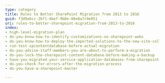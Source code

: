 ```yaml
---
type: category
title: Rules to Better SharePoint Migration from 2013 to 2016
guid: f3d9a6cc-2bf1-4bef-9b8e-86e8a7c9e051
uri: rules-to-better-sharepoint-migration-from-2013-to-2016
index:
- high-level-migration-plan
- do-you-know-how-to-identify-customizations-on-sharepoint-webs
- do-you-know-how-to-deploy-the-imported-solutions-to-the-new-site-collection
- run-test-spcontentdatabase-before-actual-migration
- do-you-advise-staff-members-you-are-about-to-perform-a-migration
- do-you-lock-the-sharepoint-content-database-before-making-a-backup
- have-you-migrated-your-service-application-databases-from-sharepoint-2010-to-2013
- do-you-check-for-errors-after-the-migration-process
- do-you-have-a-sharepoint-master

---
```

<p>​​</p>


